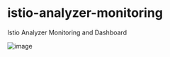 # istio-analyzer-monitoring
Istio Analyzer Monitoring and Dashboard



![image](https://github.com/user-attachments/assets/d4d3f415-66cd-462f-a2a3-fb168ab7eee8)
